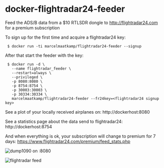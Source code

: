# docker-flightradar24-feeder

Feed the ADS/B data from a $10 RTLSDR dongle to http://flightradar24.com for a premium subscription

To sign up for the first time and acquire a flightradar24 key:
```
 $ docker run -ti marcelmaatkamp/flightradar24-feeder --signup
```

After that start the feeder with the key: 
```
 $ docker run -d \
   --name flightradar_feeder \
   --restart=always \
   --privileged \
   -p 8080:8080 \
   -p 8754:8754 \
   -p 30003:30003 \
   -p 30334:30334 \
   marcelmaatkamp/flightradar24-feeder --fr24key=<flightradar24 signup key>
```
See a plot of your locally received airplanes on:
 http://dockerhost:8080
 
See a statistics page about the data send to flightradar24:
 http://dockerhost:8754
 
And when everything is ok, your subscription will change to premium for 7 days:
  https://www.flightradar24.com/premium/feed_stats.php
  
![dump1090 on :8080](https://sites.google.com/site/marcelmaatkamp/_/rsrc/1427902302448/home/share-your-ads-b-data-for-a-premium-subscription-of-http-www-flightradar24-com/Schermafbeelding%202015-04-01%20om%2017.27.59.png)  
  
![flightradar feed](https://04a27ff1-a-62cb3a1a-s-sites.googlegroups.com/site/marcelmaatkamp/home/share-your-ads-b-data-for-a-premium-subscription-of-http-www-flightradar24-com/Schermafbeelding%202015-04-01%20om%2016.45.57.png)
